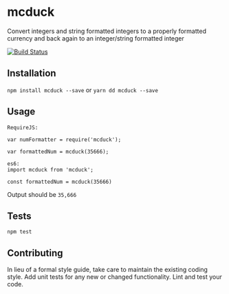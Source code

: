 mcduck
=========

Convert integers and string formatted integers to a properly formatted currency and back again to an integer/string formatted integer

[![Build Status](https://travis-ci.org/HermannHH/mcduck.svg?branch=master)](https://travis-ci.org/HermannHH/mcduck)

## Installation

  `npm install mcduck --save` or `yarn dd mcduck --save`

## Usage

    RequireJS:

    var numFormatter = require('mcduck');

    var formattedNum = mcduck(35666);

    es6:
    import mcduck from 'mcduck';

    const formattedNum = mcduck(35666)
  
  Output should be `35,666`


## Tests

  `npm test`

## Contributing

In lieu of a formal style guide, take care to maintain the existing coding style. Add unit tests for any new or changed functionality. Lint and test your code.